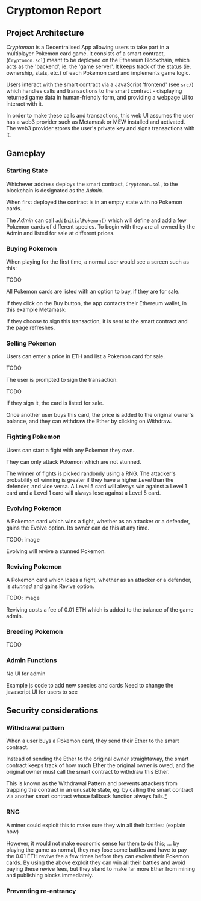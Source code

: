 # Cryptomon Report

## Project Architecture

_Cryptomon_ is a Decentralised App allowing users to take part in a multiplayer Pokemon card game. It consists of a smart contract, (`Cryptomon.sol`) meant to be deployed on the Ethereum Blockchain, which acts as the 'backend', ie. the 'game server'. It keeps track of the status (ie. ownership, stats, etc.) of each Pokemon card and implements game logic.

Users interact with the smart contract via a JavaScript 'frontend' (see `src/`) which handles calls and transactions to the smart contract - displaying returned game data in human-friendly form, and providing a webpage UI to interact with it.

In order to make these calls and transactions, this web UI assumes the user has a web3 provider such as Metamask or MEW installed and activated. The web3 provider stores the user's private key and signs transactions with it. 

## Gameplay

### Starting State

Whichever address deploys the smart contract, `Cryptomon.sol`, to the blockchain is designated as the _Admin_.

When first deployed the contract is in an empty state with no Pokemon cards.

The _Admin_ can call `addInitialPokemon()` which will define and add a few Pokemon cards of different species. To begin with they are all owned by the Admin and listed for sale at different prices.

### Buying Pokemon

When playing for the first time, a normal user would see a screen such as this:

TODO

All Pokemon cards are listed with an option to buy, if they are for sale.

If they click on the Buy button, the app contacts their Ethereum wallet, in this example Metamask:

If they choose to sign this transaction, it is sent to the smart contract and the page refreshes.

### Selling Pokemon

Users can enter a price in ETH and list a Pokemon card for sale.

TODO

The user is prompted to sign the transaction:

TODO

If they sign it, the card is listed for sale.

Once another user buys this card, the price is added to the original owner's balance, and they can withdraw the Ether by clicking on Withdraw.

### Fighting Pokemon

Users can start a fight with any Pokemon they own.

They can only attack Pokemon which are not stunned.

The winner of fights is picked randomly using a RNG. The attacker's probability of winning is greater if they have a higher _Level_ than the defender, and vice versa. A Level 5 card will always win against a Level 1 card and a Level 1 card will always lose against a Level 5 card.

### Evolving Pokemon

A Pokemon card which wins a fight, whether as an attacker or a defender, gains the Evolve option. Its owner can do this at any time.

TODO: image

Evolving will revive a stunned Pokemon.

### Reviving Pokemon

A Pokemon card which loses a fight, whether as an attacker or a defender, is _stunned_ and gains Revive option.

TODO: image

Reviving costs a fee of 0.01 ETH which is added to the balance of the game admin.

### Breeding Pokemon

TODO

### Admin Functions

No UI for admin

Example js code to add new species and cards
Need to change the javascript UI for users to see

## Security considerations

### Withdrawal pattern

When a user buys a Pokemon card, they send their Ether to the smart contract.

Instead of sending the Ether to the original owner straightaway, the smart contract keeps track of how much Ether the original owner is owed, and the original owner must call the smart contract to withdraw this Ether.

This is known as the Withdrawal Pattern and prevents attackers from trapping the contract in an unusable state, eg. by calling the smart contract via another smart contract whose fallback function always fails.[*](https://solidity.readthedocs.io/en/v0.4.24/common-patterns.html#withdrawal-from-contracts)

### RNG

A miner could exploit this to make sure they win all their battles: (explain how)

However, it would not make economic sense for them to do this; ... by playing the game as normal, they may lose some battles and have to pay the 0.01 ETH revive fee a few times before they can evolve their Pokemon cards. By using the above exploit they can win all their battles and avoid paying these revive fees, but they stand to make far more Ether from mining and publishing blocks immediately.

### Preventing re-entrancy
